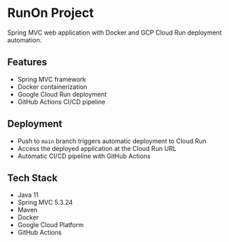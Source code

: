 # RunOn Project

Spring MVC web application with Docker and GCP Cloud Run deployment automation.

## Features
- Spring MVC framework
- Docker containerization
- Google Cloud Run deployment
- GitHub Actions CI/CD pipeline

## Deployment
- Push to `main` branch triggers automatic deployment to Cloud Run
- Access the deployed application at the Cloud Run URL
- Automatic CI/CD pipeline with GitHub Actions

## Tech Stack
- Java 11
- Spring MVC 5.3.24
- Maven
- Docker
- Google Cloud Platform
- GitHub Actions